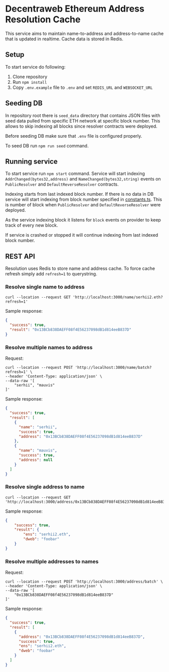 # Decentraweb Ethereum Address Resolution Cache
This service aims to maintain name-to-address and address-to-name cache that is updated in realtime. 
Cache data is stored in Redis.
## Setup
To start service do following:
1. Clone repository
2. Run `npm install`
3. Copy `.env.example` file to `.env` and set `REDIS_URL` and `WEBSOCKET_URL`

## Seeding DB
In repository root there is `seed_data` directory that contains JSON files with seed data pulled from specific ETH network at specific block number.
This allows to skip indexing all blocks since resolver contracts were deployed.

Before seeding DB make sure that `.env` file is configured properly.

To seed DB run `npm run seed` command.

## Running service
To start service run `npm start` command. Service will start indexing `AddrChanged(bytes32,address)` and 
`NameChanged(bytes32,string)` events on `PublicResolver` and `DefaultReverseResolver` contracts.

Indexing starts from last indexed block number. If there is no data in DB service will start indexing from block number 
specified in [constants.ts](src%2Flib%2Fconstants.ts). This is number of block when `PublicResolver` and
`DefaultReverseResolver` were deployed.

As the service indexing block it listens for `block` events on provider to keep track of every new block.

If service is crashed or stopped it will continue indexing from last indexed block number.

## REST API
Resolution uses Redis to store name and address cache. To force cache refresh simply add `refresh=1` to querystring.
### Resolve single name to address
```shell
curl --location --request GET 'http://localhost:3000/name/serhii2.eth?refresh=1'
```
Sample response:
```json
{
  "success": true,
  "result": "0x13BCb838DAEFF08f4E56237098dB1d814eeB837D"
}
```
### Resolve multiple names to address
Request:
```shell
curl --location --request POST 'http://localhost:3000/name/batch?refresh=1' \
--header 'Content-Type: application/json' \
--data-raw '[
    "serhii", "mauvis"
]'
```
Sample response:
```json
{
  "success": true,
  "result": [
    {
      "name": "serhii",
      "success": true,
      "address": "0x13BCb838DAEFF08f4E56237098dB1d814eeB837D"
    },
    {
      "name": "mauvis",
      "success": true,
      "address": null
    }
  ]
}
```
### Resolve single address to name
```shell
curl --location --request GET 'http://localhost:3000/address/0x13BCb838DAEFF08f4E56237098dB1d814eeB837D'
```
Sample response:
```json
{
    "success": true,
    "result": {
        "ens": "serhii2.eth",
        "dweb": "foobar"
    }
}
```

### Resolve multiple addresses to names
Request:
```shell
curl --location --request POST 'http://localhost:3000/address/batch' \
--header 'Content-Type: application/json' \
--data-raw '[
    "0x13BCb838DAEFF08f4E56237098dB1d814eeB837D"
]'
```
Sample response:
```json
{
  "success": true,
  "result": [
    {
      "address": "0x13BCb838DAEFF08f4E56237098dB1d814eeB837D",
      "success": true,
      "ens": "serhii2.eth",
      "dweb": "foobar"
    }
  ]
}
```
